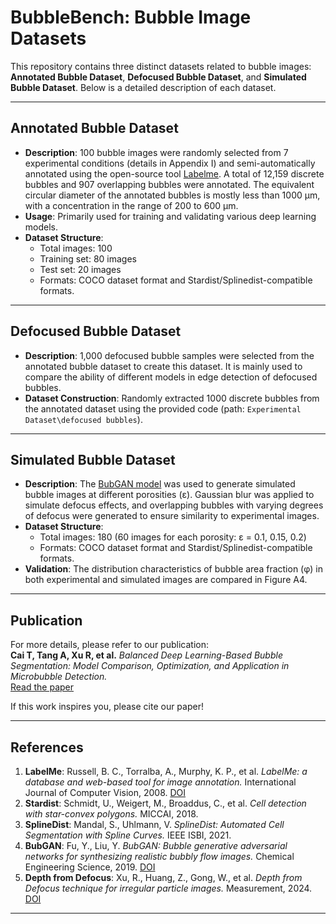 # BubbleBench: Bubble Image Datasets
This repository contains three distinct datasets related to bubble images: **Annotated Bubble Dataset**, **Defocused Bubble Dataset**, and **Simulated Bubble Dataset**. Below is a detailed description of each dataset.

---

## Annotated Bubble Dataset
- **Description**: 100 bubble images were randomly selected from 7 experimental conditions (details in Appendix I) and semi-automatically annotated using the open-source tool [Labelme](https://doi.org/10.1007/s11263-007-0090-8). A total of 12,159 discrete bubbles and 907 overlapping bubbles were annotated. The equivalent circular diameter of the annotated bubbles is mostly less than 1000 μm, with a concentration in the range of 200 to 600 μm.
- **Usage**: Primarily used for training and validating various deep learning models.
- **Dataset Structure**:
  - Total images: 100
  - Training set: 80 images
  - Test set: 20 images
  - Formats: COCO dataset format and Stardist/Splinedist-compatible formats.

---

## Defocused Bubble Dataset
- **Description**: 1,000 defocused bubble samples were selected from the annotated bubble dataset to create this dataset. It is mainly used to compare the ability of different models in edge detection of defocused bubbles.
- **Dataset Construction**: Randomly extracted 1000 discrete bubbles from the annotated dataset using the provided code (path: `Experimental Dataset\defocused bubbles`).

---

## Simulated Bubble Dataset
- **Description**: The [BubGAN model](https://doi.org/10.1016/j.ces.2019.04.004) was used to generate simulated bubble images at different porosities (ε). Gaussian blur was applied to simulate defocus effects, and overlapping bubbles with varying degrees of defocus were generated to ensure similarity to experimental images.
- **Dataset Structure**:
  - Total images: 180 (60 images for each porosity: ε = 0.1, 0.15, 0.2)
  - Formats: COCO dataset format and Stardist/Splinedist-compatible formats.
- **Validation**: The distribution characteristics of bubble area fraction (φ) in both experimental and simulated images are compared in Figure A4.

---

## Publication
For more details, please refer to our publication:  
**Cai T, Tang A, Xu R, et al.** *Balanced Deep Learning-Based Bubble Segmentation: Model Comparison, Optimization, and Application in Microbubble Detection.*  
[Read the paper](https://papers.ssrn.com/sol3/papers.cfm?abstract_id=5142422)  

If this work inspires you, please cite our paper!

---

## References
1. **LabelMe**: Russell, B. C., Torralba, A., Murphy, K. P., et al. *LabelMe: a database and web-based tool for image annotation.* International Journal of Computer Vision, 2008. [DOI](https://doi.org/10.1007/s11263-007-0090-8)  
2. **Stardist**: Schmidt, U., Weigert, M., Broaddus, C., et al. *Cell detection with star-convex polygons.* MICCAI, 2018.  
3. **SplineDist**: Mandal, S., Uhlmann, V. *SplineDist: Automated Cell Segmentation with Spline Curves.* IEEE ISBI, 2021.  
4. **BubGAN**: Fu, Y., Liu, Y. *BubGAN: Bubble generative adversarial networks for synthesizing realistic bubbly flow images.* Chemical Engineering Science, 2019. [DOI](https://doi.org/10.1016/j.ces.2019.04.004)  
5. **Depth from Defocus**: Xu, R., Huang, Z., Gong, W., et al. *Depth from Defocus technique for irregular particle images.* Measurement, 2024. [DOI](https://doi.org/10.1016/j.measurement.2024.115156)  

---

